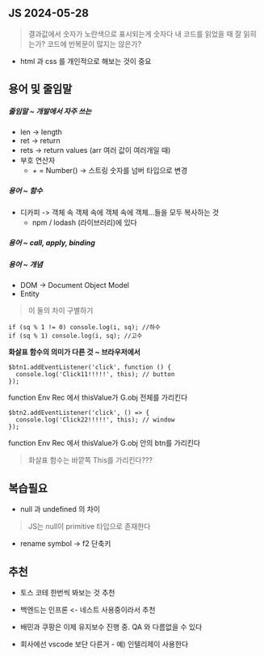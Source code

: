 JS 2024-05-28
--------
> 결과값에서 숫자가 노란색으로 표시되는게 숫자다
> 내 코드를 읽었을 때 잘 읽히는가? 
> 코드에 반복문이 많지는 않은가? 

- html 과 css 를 개인적으로 해보는 것이 중요

용어 및 줄임말
--
##### 줄임말 ~ 개발에서 자주 쓰는
- len -> length
- ret -> return
- rets -> return values (arr 여러 값이 여러개일 때)
- 부호 연산자
  * *+* = Number() -> 스트링 숫자를 넘버 타입으로 변경

##### 용어 ~ 함수
- 디카피 -> 객체 속 객체 속에 객체 속에 객체...들을 모두 복사하는 것
  * npm / lodash (라이브러리)에 있다 

##### 용어 ~ call, apply, binding


##### 용어 ~ 개념
- DOM -> Document Object Model
- Entity 

>이 둘의 차이 구별하기

```
if (sq % 1 != 0) console.log(i, sq); //하수
if (sq % 1) console.log(i, sq); //고수
```
**화살표 함수의 의미가 다른 것 ~ 브라우저에서**
```
$btn1.addEventListener('click', function () {
  console.log('Click11!!!!!', this); // button
});
```
function Env Rec 에서 thisValue가 G.obj 전체를 가리킨다

```
$btn2.addEventListener('click', () => {
  console.log('Click22!!!!!', this); // window
});
```
function Env Rec 에서 thisValue가 G.obj 안의 btn를 가리킨다

> 화살표 함수는 바깥쪽 This를 가리킨다???

## 복습필요

- null 과 undefined 의 차이
> JS는 null이 primitive 타입으로 존재한다

- rename symbol -> f2 단축키


## 추천

- 토스 코테 한번씩 봐보는 것 추천

- 백엔드는 인프론 <- 네스트 사용중이라서 추천

- 배민과 쿠팡은 이제 유지보수 진행 중. QA 와 다름없을 수 있다

- 회사에선 vscode 보단 다른거 - 예) 인텔리제이 사용한다 
